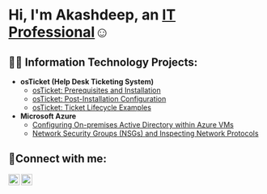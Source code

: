 <h1>Hi, I'm Akashdeep, an <a href="https://www.linkedin.com/in/akashdeep-akahsdeep-442242253/">IT Professional</a>☺</h1>

<h2>👨‍💻 Information Technology Projects:</h2>

- <b>osTicket (Help Desk Ticketing System)</b>
  - [osTicket: Prerequisites and Installation](https://github.com/akashdeep302003/osticket-prereqs)
  - [osTicket: Post-Installation Configuration](https://github.com/akashdeep302003/post-install-config)
  - [osTicket: Ticket Lifecycle Examples](https://github.com/akashdeep302003/ticket-lifecycle)
- <b>Microsoft Azure</b>
  - [Configuring On-premises Active Directory within Azure VMs](https://github.com/akashdeep302003/configure-ad)
  - [Network Security Groups (NSGs) and Inspecting Network Protocols](https://github.com/akashdeep302003/azure-network-protocols)

<h2>🤳Connect with me:</h2>

[<img align="left" alt="Josh | LinkedIn" width="22px" src="https://cdn.jsdelivr.net/npm/simple-icons@v3/icons/linkedin.svg" />][linkedin]
[<img align="left" alt="Josh | Instagram" width="22px" src="https://cdn.jsdelivr.net/npm/simple-icons@v3/icons/instagram.svg" />][instagram]

[instagram]: https://www.instagram.com/sanhotraa22
[linkedin]: https://linkedin.com/in/akashdeep-akashdeep
